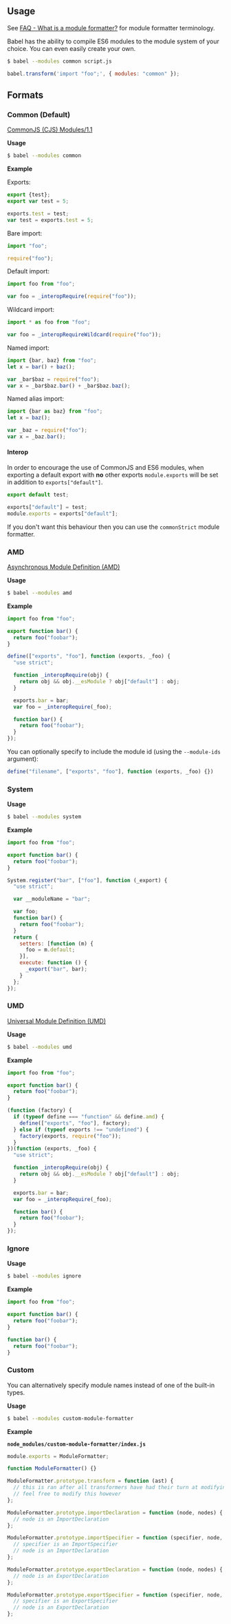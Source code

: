 <!--
name: modules
version : "0.1"
title : "Converting ECMAScript 6 Modules"
description: "Learn how Babel can compile ES6 modules to the module system of your
choice."
freshnessDate : 2015-05-18
license : "MIT"
-->

<!-- @section -->

## Usage

See [FAQ - What is a module formatter?](http://babeljs.io/docs/faq/#what-is-a-module-formatter-)
for module formatter terminology.

Babel has the ability to compile ES6 modules to the module system of your
choice. You can even easily create your own.


```sh
$ babel --modules common script.js
```

```js
babel.transform('import "foo";', { modules: "common" });
```


## Formats

### Common (Default)

[CommonJS (CJS) Modules/1.1](http://wiki.commonjs.org/wiki/Modules/1.1)

**Usage**

```sh
$ babel --modules common
```

**Example**

Exports:

```js
export {test};
export var test = 5;
```

```javascript
exports.test = test;
var test = exports.test = 5;
```

Bare import:

```javascript
import "foo";
```

```javascript
require("foo");
```

Default import:

```javascript
import foo from "foo";
```

```javascript
var foo = _interopRequire(require("foo"));
```

Wildcard import:

```javascript
import * as foo from "foo";
```

```javascript
var foo = _interopRequireWildcard(require("foo"));
```

Named import:

```javascript
import {bar, baz} from "foo";
let x = bar() + baz();
```

```javascript
var _bar$baz = require("foo");
var x = _bar$baz.bar() + _bar$baz.baz();
```

Named alias import:

```javascript
import {bar as baz} from "foo";
let x = baz();
```

```javascript
var _baz = require("foo");
var x = _baz.bar();
```

#### Interop

In order to encourage the use of CommonJS and ES6 modules, when exporting a default
export with **no** other exports `module.exports` will be set in addition to `exports["default"]`.

```javascript
export default test;
```

```javascript
exports["default"] = test;
module.exports = exports["default"];
```

If you don't want this behaviour then you can use the `commonStrict` module formatter.

### AMD

[Asynchronous Module Definition (AMD)](https://github.com/amdjs/amdjs-api)

**Usage**

```sh
$ babel --modules amd
```

**Example**

```js
import foo from "foo";

export function bar() {
  return foo("foobar");
}
```

```js
define(["exports", "foo"], function (exports, _foo) {
  "use strict";

  function _interopRequire(obj) {
    return obj && obj.__esModule ? obj["default"] : obj;
  }

  exports.bar = bar;
  var foo = _interopRequire(_foo);

  function bar() {
    return foo("foobar");
  }
});
```

You can optionally specify to include the module id (using the `--module-ids`
argument):

```js
define("filename", ["exports", "foo"], function (exports, _foo) {})
```

### System

**Usage**

```sh
$ babel --modules system
```

**Example**

```js
import foo from "foo";

export function bar() {
  return foo("foobar");
}
```

```js
System.register("bar", ["foo"], function (_export) {
  "use strict";

  var __moduleName = "bar";

  var foo;
  function bar() {
    return foo("foobar");
  }
  return {
    setters: [function (m) {
      foo = m.default;
    }],
    execute: function () {
      _export("bar", bar);
    }
  };
});
```

### UMD

[Universal Module Definition (UMD)](https://github.com/umdjs/umd)

**Usage**

```sh
$ babel --modules umd
```

**Example**

```js
import foo from "foo";

export function bar() {
  return foo("foobar");
}
```

```js
(function (factory) {
  if (typeof define === "function" && define.amd) {
    define(["exports", "foo"], factory);
  } else if (typeof exports !== "undefined") {
    factory(exports, require("foo"));
  }
})(function (exports, _foo) {
  "use strict";

  function _interopRequire(obj) {
    return obj && obj.__esModule ? obj["default"] : obj;
  }

  exports.bar = bar;
  var foo = _interopRequire(_foo);

  function bar() {
    return foo("foobar");
  }
});
```

### Ignore

**Usage**

```sh
$ babel --modules ignore
```

**Example**

```js
import foo from "foo";

export function bar() {
  return foo("foobar");
}
```

```js
function bar() {
  return foo("foobar");
}
```

### Custom

You can alternatively specify module names instead of one of the built-in types.

**Usage**

```sh
$ babel --modules custom-module-formatter
```

**Example**

**`node_modules/custom-module-formatter/index.js`**

```js
module.exports = ModuleFormatter;

function ModuleFormatter() {}

ModuleFormatter.prototype.transform = function (ast) {
  // this is ran after all transformers have had their turn at modifying the ast
  // feel free to modify this however
};

ModuleFormatter.prototype.importDeclaration = function (node, nodes) {
  // node is an ImportDeclaration
};

ModuleFormatter.prototype.importSpecifier = function (specifier, node, nodes) {
  // specifier is an ImportSpecifier
  // node is an ImportDeclaration
};

ModuleFormatter.prototype.exportDeclaration = function (node, nodes) {
  // node is an ExportDeclaration
};

ModuleFormatter.prototype.exportSpecifier = function (specifier, node, nodes) {
  // specifier is an ExportSpecifier
  // node is an ExportDeclaration
};
```

